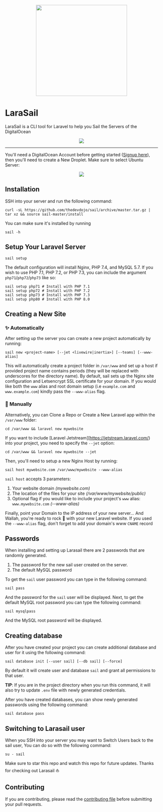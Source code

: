 <p align="center"><img src="https://s3.amazonaws.com/sail/logo.svg" width="300"></p>

# LaraSail

LaraSail is a CLI tool for Laravel to help you Sail the Servers of the DigitalOcean

<p align="center"><img src="https://s3.amazonaws.com/sail/sail-command.png"></p>

---

You'll need a DigitalOcean Account before getting started ([Signup here](https://m.do.co/c/6e2fb7e2925f)), then you'll need to create a New Droplet. Make sure to select Ubuntu Server:

<p align="center"><img src="https://s3.amazonaws.com/sail/ubuntu-server.png"></p>

## Installation

SSH into your server and run the following command:

```
curl -sL https://github.com/thedevdojo/sail/archive/master.tar.gz | tar xz && source sail-master/install
```

You can make sure it's installed by running

```
sail -h
```

## Setup Your Laravel Server

```
sail setup
```

The default configuration will install Nginx, PHP 7.4, and MySQL 5.7. If you wish to use PHP 7.1, PHP 7.2, or PHP 7.3, you can include the argument `php71`/`php72`/`php73` like so:

```
sail setup php71 # Install with PHP 7.1
sail setup php72 # Install with PHP 7.2
sail setup php73 # Install with PHP 7.3
sail setup php80 # Install with PHP 8.0
```

## Creating a New Site

### :sparkles: Automatically

After setting up the server you can create a new project automatically by running:

```
sail new <project-name> [--jet <livewire|inertia>] [--teams] [--www-alias]
```

This will automatically create a project folder in `/var/www` and set up a host if provided project name contains periods (they will be replaced with underscores for the directory name).
By default, sail sets up the Nginx site configuration and Letsencrypt SSL certificate for your domain. If you would like both the `www` alias and root domain setup (i.e `example.com` and `www.example.com`) kindly pass the `--www-alias` flag.

### :construction: Manually

Alternatively, you can Clone a Repo or Create a New Laravel app within the `/var/www` folder:

```
cd /var/www && laravel new mywebsite
```

If you want to include [Laravel Jetstream][https://jetstream.laravel.com/) into your project, you need to specify the `--jet` option:

```
cd /var/www && laravel new mywebsite --jet
```

Then, you'll need to setup a new Nginx Host by running:

```
sail host mywebsite.com /var/www/mywebsite --www-alias
```

`sail host` accepts 3 parameters:

1. Your website domain *(mywebsite.com)*
2. The location of the files for your site *(/var/www/mywebsite/public)*
3. Optional flag if you would like to include your project's `www` alias: `www.mywebsite.com` *(--www-alias)*

Finally, point your Domain to the IP address of your new server... And Wallah, you're ready to rock 🤘 with your new Laravel website.
If you used the `--www-alias` flag, don't forget to add your domain's www `CNAME` record

## Passwords

When installing and setting up Larasail there are 2 passwords that are randomly generated.

1. The password for the new sail user created on the server.
2. The default MySQL password

To get the `sail` user password you can type in the following command:

```
sail pass
```

And the password for the `sail` user will be displayed. Next, to get the default MySQL root password you can type the following command:

```
sail mysqlpass
```

And the MySQL root password will be displayed.

## Creating database

After you have created your project you can create additional database and user for it using the following command:

```
sail database init [--user sail] [--db sail] [--force]
```

By default it will create user and database `sail` and grant all permissions to that user.

**TIP**: If you are in the project directory when you run this command, it will also try to update `.env` file
with newly generated credentials.

After you have created databases, you can show newly generated passwords using the following command:

```
sail database pass
```

## Switching to Larasail user

When you SSH into your server you may want to Switch Users back to the sail user, You can do so with the following command:

```
su - sail
```

Make sure to star this repo and watch this repo for future updates. Thanks for checking out Larasail ⛵

## Contributing

If you are contributing, please read the [contributing file](CONTRIBUTING.md) before submitting your pull requests.
